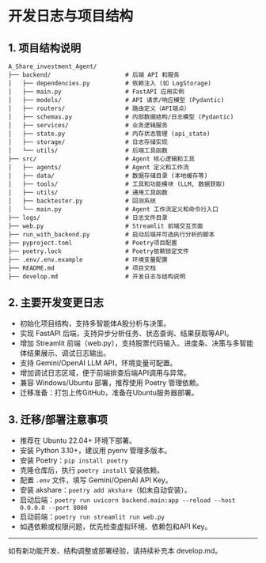 # 开发日志与项目结构

## 1. 项目结构说明

```
A_Share_investment_Agent/
├── backend/                     # 后端 API 和服务
│   ├── dependencies.py          # 依赖注入 (如 LogStorage)
│   ├── main.py                  # FastAPI 应用实例
│   ├── models/                  # API 请求/响应模型 (Pydantic)
│   ├── routers/                 # 路由定义（API端点）
│   ├── schemas.py               # 内部数据结构/日志模型 (Pydantic)
│   ├── services/                # 业务逻辑服务
│   ├── state.py                 # 内存状态管理 (api_state)
│   ├── storage/                 # 日志存储实现
│   └── utils/                   # 后端工具函数
├── src/                         # Agent 核心逻辑和工具
│   ├── agents/                  # Agent 定义和工作流
│   ├── data/                    # 数据存储目录 (本地缓存等)
│   ├── tools/                   # 工具和功能模块 (LLM, 数据获取)
│   ├── utils/                   # 通用工具函数
│   ├── backtester.py            # 回测系统
│   └── main.py                  # Agent 工作流定义和命令行入口
├── logs/                        # 日志文件目录
├── web.py                       # Streamlit 前端交互页面
├── run_with_backend.py          # 启动后端并可选执行分析的脚本
├── pyproject.toml               # Poetry项目配置
├── poetry.lock                  # Poetry依赖锁定文件
├── .env/.env.example            # 环境变量配置
├── README.md                    # 项目文档
├── develop.md                   # 开发日志与结构说明
```

## 2. 主要开发变更日志

- 初始化项目结构，支持多智能体A股分析与决策。
- 实现 FastAPI 后端，支持异步分析任务、状态查询、结果获取等API。
- 增加 Streamlit 前端（web.py），支持股票代码输入、进度条、决策与多智能体结果展示、调试日志输出。
- 支持 Gemini/OpenAI LLM API，环境变量可配置。
- 增加调试日志区域，便于前端排查后端API调用与异常。
- 兼容 Windows/Ubuntu 部署，推荐使用 Poetry 管理依赖。
- 迁移准备：打包上传GitHub，准备在Ubuntu服务器部署。

## 3. 迁移/部署注意事项

- 推荐在 Ubuntu 22.04+ 环境下部署。
- 安装 Python 3.10+，建议用 pyenv 管理多版本。
- 安装 Poetry：`pip install poetry`
- 克隆仓库后，执行 `poetry install` 安装依赖。
- 配置 `.env` 文件，填写 Gemini/OpenAI API Key。
- 安装 akshare：`poetry add akshare`（如未自动安装）。
- 启动后端：`poetry run uvicorn backend.main:app --reload --host 0.0.0.0 --port 8000`
- 启动前端：`poetry run streamlit run web.py`
- 如遇依赖或权限问题，优先检查虚拟环境、依赖包和API Key。

---

如有新功能开发、结构调整或部署经验，请持续补充本 develop.md。
